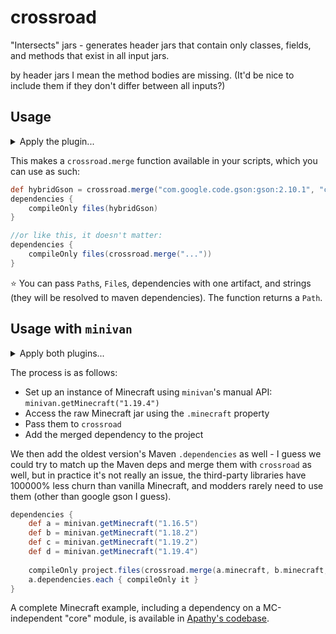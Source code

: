 # crossroad

"Intersects" jars - generates header jars that contain only classes, fields, and methods that exist in all input jars.

by header jars I mean the method bodies are missing. (It'd be nice to include them if they don't differ between all inputs?)

## Usage

<details><summary>Apply the plugin...</summary>

```gradle
buildscript {
	repositories {
		mavenCentral()
		maven { url "https://repo.sleeping.town/" }
	}
	dependencies {
		classpath "agency.highlysuspect:crossroad:0.3"
	}
}

apply plugin: "java"
apply plugin: "agency.highlysuspect.crossroad"
```

</details>

This makes a `crossroad.merge` function available in your scripts, which you can use as such:

```gradle
def hybridGson = crossroad.merge("com.google.code.gson:gson:2.10.1", "com.google.code.gson:gson:1.7.2");
dependencies {
	compileOnly files(hybridGson)
}

//or like this, it doesn't matter:
dependencies {
	compileOnly files(crossroad.merge("..."))
}
```

⭐ You can pass `Path`s, `File`s, dependencies with one artifact, and strings (they will be resolved to maven dependencies). The function returns a `Path`.

## Usage with `minivan`

<details><summary>Apply both plugins...</summary>

```gradle
buildscript {
	repositories {
		maven { url = "https://maven.fabricmc.net/"}
		maven { url = "https://repo.sleeping.town/" }
		gradlePluginPortal()
	}
	dependencies {
		classpath "agency.highlysuspect:minivan:0.2"
		classpath "agency.highlysuspect:crossroad:0.3"
	}
}

apply plugin: "java"
apply plugin: "agency.highlysuspect.minivan"
apply plugin: "agency.highlysuspect.crossroad"
```

</details>

The process is as follows:

* Set up an instance of Minecraft using `minivan`'s manual API: `minivan.getMinecraft("1.19.4")`
* Access the raw Minecraft jar using the `.minecraft` property
* Pass them to `crossroad`
* Add the merged dependency to the project

We then add the oldest version's Maven `.dependencies` as well - I guess we could try to match up the Maven deps and merge them with `crossroad` as well, but in practice it's not really an issue, the third-party libraries have 100000% less churn than vanilla Minecraft, and modders rarely need to use them (other than google gson I guess).

```gradle
dependencies {
	def a = minivan.getMinecraft("1.16.5")
	def b = minivan.getMinecraft("1.18.2")
	def c = minivan.getMinecraft("1.19.2")
	def d = minivan.getMinecraft("1.19.4")
	
	compileOnly project.files(crossroad.merge(a.minecraft, b.minecraft, c.minecraft, d.minecraft))
	a.dependencies.each { compileOnly it }
}
```

A complete Minecraft example, including a dependency on a MC-independent "core" module, is available in [Apathy's codebase](https://github.com/quat1024/apathy/blob/844593e07da3b6597147c0dc8924f8a1ee40fe8b/core-plus-minecraft-1.16-thru-1.19.4/build.gradle).